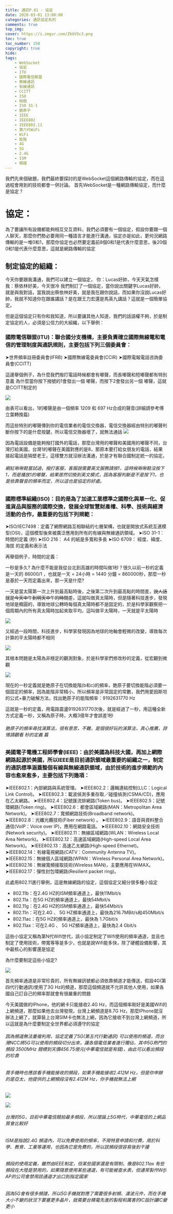 ```yaml
---
title: 通訊P.01 - 協定
date: 2020-03-01 13:00:00
categories: 通訊協定系列
comments: true
top_img: 
cover: https://i.imgur.com/ZkUVSc3.png
toc: true
toc_number: 150
copyright: true
hide:
tags: 
    - WebSocket
    - 協定
    - ITU
    - 國際電信聯盟
    - 無線通訊
    - 有線通訊
    - CCITT
    - ISO
    - 時間
    - ISO 31-1
    - 銫原子
    - IEEE
    - IEEE802
    - IEEE802.11
    - 第六代WiFi
    - WiFi
    - 能階
    - 4G
    - 5G
    - 2.4G
    - ISM
    - 頻譜
---
```

我們先來個破題，我們最終要探討的是WebSocket這個網路傳輸的協定，而在這過程會用到的技術都會一併討論。
首先WebSocket是一種網路傳輸協定，而什麼是協定？

# 協定：

為了要讓所有設備都能夠相互交互資料，我們必須要有一個協定，假設你要跟一個人聊天，那麼你們勢必要用同一種語言才能進行溝通，協定亦是如此，更何況網路傳輸的是一堆0和1，那麼你協定也必然要定義前8個0和1是代表什麼意思，後20個0和1是代表什麼意思，這就是網路傳輸的協定

## 制定協定的組織：

今天你要跟我溝通，我們可以建立一個協定，
你：Lucas好帥，今天天氣怎樣
我：蔡依林好美，今天很冷
我們制訂了一個協定，當你說出關鍵字Lucas好帥，就是與我對話，當我說出蔡依林好美，就是我在跟你說話，而如果你沒說Lucas好帥，我就不知道你在跟誰講話？是在跟王力宏還是馬英九講話？這就是一個簡單協定。

但是這個協定只有你和我知道，所以要讓其他人知道，我們的話語權不夠，於是制定協定的人，必須是公信力的大組織，以下舉例：

### 國際電信聯盟(ITU)：聯合國分支機構，主要負責確立國際無線電和電信的管理制度與通訊規則，主要包括下列三個委員會：
➤世界頻率註冊委員會(IFRB)
➤國際無線電委員會(CCIR)
➤國際電報電話咨詢委員會(CCITT)

這邊舉個例子，為什麼我們撥打電話時候都會有嘟聲，而長嘟聲和短嘟聲都有特別意義
為什麼當你按下撥號的1會發出一個 嘟聲，而按下2會發出另一個 嘟聲，這就是CCITT制定的

![](https://i.imgur.com/v0W50aj.png)

由表可以看出，1的嘟聲是由一個頻率 1209 和 697 Hz合成的聲音(詳細請參考傅立葉轉換篇)

而這些特別的嘟聲傳到你的電信業者的電信交換器，電信交換器經由特別的嘟聲判斷你按下的是什麼按鍵，所以電信交換器壞了，就無法通話
![](https://i.imgur.com/0X4HS4V.png)

因為電話設備是能夠撥打國外的電話，那麼台灣用的嘟聲和美國用的嘟聲不同，台灣打給美國，台灣1的嘟聲在美國對應的是8，那原本要打給女朋友的電話，結果接起電話是隔壁老王，這樣雙方就沒辦法溝通，於是才有聯合國制定統一的協定。

###### 網紅啾啾鞋嘗試過，撥打客服，客服說需要英文服務請按1，這時候啾啾鞋沒按下1，而是播放1的嘟聲，結果居然切換到英文模式，因為客服判斷是不是按下1，也是依靠聲音的頻率而定，所以這也是協定的好處。


### 國際標準組織(ISO)：目的是為了加速工業標準之國際化與單一化、促進貨品與服務的國際交換，發展全球智慧財產權、科學、技術與經濟活動的合作，最重要的包括下列規範：

➤ISO/IEC7498：定義了網際網路互相聯結的七層架構，也就是開放式系統互連模型(OSI)，這個模型後來被廣泛應用到所有的有線與無線通訊領域。
➤ISO 31-1：時間的定義 (秒)
➤ISO 216： A4 的紙是多寬和多長
➤ISO 6709： 經度、緯度、海拔 的定義和表示法

再舉個例子，時間的定義：

一秒是多久? 為什麼不能是我從台北到高雄的時間叫做1秒？很久以前一秒的定義是一天的 86000/1 ，也就是一天 = 24小時 = 1440 分鐘 = 860000秒，那麼一秒是基於一天而定義出來，那一天是什麼?

一天是當太陽第一次上升到最高點時後，之後第二次升到最高點的時間差，~~說人話就是今天中午到明天中午的時間差~~，這就叫做真太陽時，但是隨著科技進步，發現地球是橢圓的，導致地球公轉時每個真太陽時都不是固定的，於是科學家觀察把一個周期內的所有真太陽時加起來取平均，這叫做平太陽時，一天就是平太陽時

![](https://i.imgur.com/1FnDcg9.png)

又經過一段時間，科技進步，科學家發現因為地球的地軸會輕微的改變，導致每次計算的平太陽時都不相同

![](https://i.imgur.com/ACmMq2N.png)

其根本問題是太陽為非穩定的觀測對象，於是科學家們修改秒的定義，從宏觀到微觀

![](https://i.imgur.com/0DdKqh4.png)

現在的一秒定義就是銫原子在切換能階(b和c)的頻率，銫原子要切換能階必須要一個固定的頻率，因為能階非常精小，所以頻率是非常固定的常數，我們用愛因斯坦的公式+暴力破解方法，找出銫原子的能階頻率：9192631770 Hz

這就是一秒的定義，用電路震盪9192631770次後，就是經過了一秒，用這種全新方式定義一秒，又稱為原子時，大概3億年才會誤差1秒

###### 銫原子的頻率尋找演算法，很有意思，不難，是個很好玩的演算法，真心推薦，詳情請觀看 秒的定義 篇

### 美國電子電機工程師學會(IEEE)：由於美國為科技大國，再加上網際網路起源於美國，所以IEEE是目前通訊領域最重要的組織之一，制定的通訊標準涵蓋整個有線與無線通訊領域，由於技術的進步規範的內容也愈來愈多，主要包括下列幾項：

➤IEEE802.1：內部網路與系統管理。
➤IEEE802.2：邏輯連結控制(LLC：Logical Link Control)。
➤IEEE802.3：載波偵測多重存取／碰撞偵測(CSMA/CD)，應用在乙太網路。
➤IEEE802.4：記號匯流排網路(Token bus)。
➤IEEE802.5：記號環網路(Token ring)。
➤IEEE802.6：都會區域網路(MAN：Metropolitan Area Network)。
➤IEEE802.7：寬頻網路技術(Broadband network)。
➤IEEE802.8：光纖光纜技術(Fiber network) 。
➤IEEE802.9：語音與資料整合通信(VoIP：Voice over IP)，應用在網路電話。
➤IEEE802.10：網路安全技術(Network security)。
➤IEEE802.11：無線區域網路(WLAN：Wireless Local Area Network)。
➤IEEE802.12：高速區域網路(High-speed Local Area Network)。
➤IEEE802.13：高速乙太網路(High-speed Ethernet)。
➤IEEE802.14：有線電視網路(CATV：Community Antenna TV)。
➤IEEE802.15：無線個人區域網路(WPAN：Wireless Personal Area Network)。
➤IEEE802.16：無線寬頻接取技術(Wireless MAN)，主要應用在WiMAX。
➤IEEE802.17：彈性封包環網路(Resilient packet ring)。

此處用802.11進行舉例，這是無線網路的協定，這個協定又細分很多種小協定

* 802.11b：在2.4G HZ的ISM頻率通道上，最快11Mbit/s
* 802.11a：在5G HZ的頻率通道上，最快54Mbit/s
* 802.11g：在2.4G HZ的ISM頻率通道上，最快54Mbit/s
* 802.11n：可在2.4G 、 5G  HZ頻率通道上，最快為216.7MBit/s和450Mbit/s
* 802.11ac：在5G HZ的頻率通道上，最快為 1.7Gbit/s
* 802.11ax：可在2.4G 、 5G  HZ頻率通道上，最快為2.4 Gbit/s

這些小協定又稱為第N代Wifi世代，該小協定制定了Wifi使用的頻率通道，並且也制定了使用技術，帶寬等等是多少，也就是說Wifi能多快，除了硬體設備影響，其中最核心的影響還是協定

為什麼要制定這些小協定?

![](https://i.imgur.com/LkDwDwC.png)

首先頻率通道是非常珍貴的，所有無線訊號都必須依靠頻道才能傳送，假設4G(第四代行動通訊)使用了3G Hz的頻道，那麼這個頻道就不允許其他人使用，如果各國自己訂自己的頻率那就會有很嚴重的問題

今天美國做的IPhone，他的網卡只能接收2.4G Hz，而這個頻率剛好是美國Wifi的上網頻道，那麼如果他去台灣發現，台灣上網頻道是8.7G Hz，那麼IPhone就沒辦法上網了，就算裝上台灣SIM卡也無法上網，因為它接收不到台灣上網頻道，所以這就是為什麼要制定全世界都必須遵守的協定

###### 因為頻道無法重複利用，協定定義了5G(第五代行動通訊) 可以使用的頻道，而台灣NCC將5G可以使用的頻段切分出來，讓各個電信業者進行獨佔，其中5G熱門的頻段 3500MHz 競標到天價456.75億元(中華電信就是有錢)，由此可以看出頻段的珍貴

###### 買手機時也應該看手機能接收的頻段，如果手機能接收2.412M Hz，但是你申辦的是亞太，他提供的上網頻段沒有2.412M Hz，你手機就無法上網

![](https://i.imgur.com/nhmxTx2.png)


![](https://i.imgur.com/g4OsPEh.png)

###### 台灣的5G，目前中華電信競拍最多頻段，所以理論上5G時代，中華電信的上網品質會比較好

###### ISM是指說2.4G 頻道內，可以免費使用的頻率，不用特意申請和付費，用於科學、教育、工業等運用，也因為它是免費的，所以該頻段很容易後到干擾

###### 頻段的使用定義，雖然由IEEE制定，但某些國家還是有限制，像是802.11ax 有些頻段在大陸是禁用的，如果隨意使用某些通道，有可能被查水表，但通常製作Wifi AP的公司會禁用該通道才出口到指定國家

###### 因為5G會有很多頻譜，所以5G手機就對應了需要很多射頻、濾波元件，而在手機大小不變的狀況下要塞更多晶片，就需要台積電先進的製程和厲害的IC設計讓IC變更小



